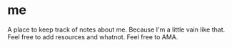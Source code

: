 # me

A place to keep track of notes about me. Because I'm a little vain like that. Feel free to add resources and whatnot. Feel free to AMA. 
